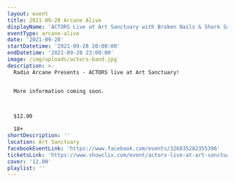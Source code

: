 ```yaml
---
layout: event
title: 2021-09-28 Arcane Alive
displayName: 'ACTORS Live at Art Sanctuary with Broken Nails & Shark Sandwich'
eventType: arcane-alive
date: '2021-09-28'
startDatetime: '2021-09-28 20:00:00'
endDatetime: '2021-09-28 23:00:00'
image: /img/uploads/actors-band.jpg
description: >-
  Radio Arcane Presents - ACTORS live at Art Sanctuary!


  More information coming soon.



  $12.00
  
  18+
shortDescription: ''
location: Art Sanctuary
facebookEventLink: 'https://www.facebook.com/events/326835282355396'
ticketsLink: 'https://www.showclix.com/event/actors-live-at-art-sanctuary'
cover: '12.00'
playlist: ''
---
```

